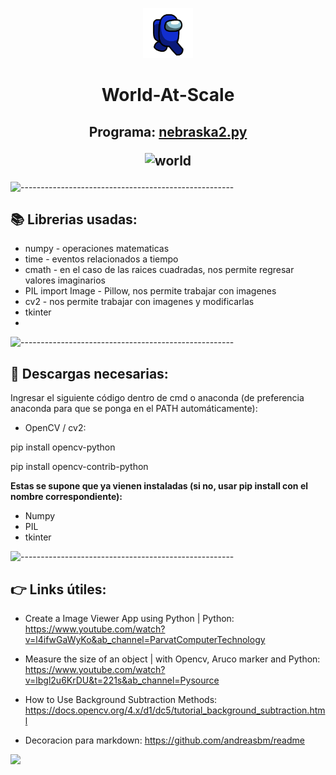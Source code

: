 <p align="center"> 
  <img src="/medidor objetos/images/azul.gif" alt="Azul" width="80px" height="80px">
</p>
<h1 align="center"> World-At-Scale </h1>

<h2 align="center"> Programa: <a href="https://www.concordia.ca/](https://github.com/lactaid/World-At-Scale-/blob/b89f42cb97ffa76a064ea5aca833acf8296a8cd6/medidor%20objetos/nebraska2.py)">nebraska2.py</a> 
  <p></p>
<p align="center"> 
  <img src="https://media.tenor.com/d0UTIPbEt5gAAAAC/the-world-is-yours-ship.gif" alt="world">
</p> </h2>

![-----------------------------------------------------](https://raw.githubusercontent.com/andreasbm/readme/master/assets/lines/water.png)
<!-- ABOUT -->
<h2 id="Librerias"> 📚 Librerias usadas: </h2>

- numpy - operaciones matematicas
- time - eventos relacionados a tiempo
- cmath - en el caso de las raices cuadradas, nos permite regresar valores imaginarios
- PIL import Image - Pillow, nos permite trabajar con imagenes
- cv2 - nos permite trabajar con imagenes y modificarlas
- tkinter
- 
![-----------------------------------------------------](https://raw.githubusercontent.com/andreasbm/readme/master/assets/lines/water.png)

<!-- Descargas -->
<h2 id="Descargas"> 🐍 Descargas necesarias: </h2>

Ingresar el siguiente código dentro de cmd o anaconda (de preferencia anaconda para que se ponga en el PATH automáticamente):

- OpenCV / cv2:

pip install opencv-python

pip install opencv-contrib-python

**Estas se supone que ya vienen instaladas (si no, usar pip install con el nombre correspondiente):**

- Numpy
- PIL
- tkinter

![-----------------------------------------------------](https://raw.githubusercontent.com/andreasbm/readme/master/assets/lines/water.png)
<!-- Links -->
<h2 id="Descargas"> 👉 Links útiles: </h2>

- Create a Image Viewer App using Python | Python: https://www.youtube.com/watch?v=l4ifwGaWyKo&ab_channel=ParvatComputerTechnology
- Measure the size of an object | with Opencv, Aruco marker and Python: https://www.youtube.com/watch?v=lbgl2u6KrDU&t=221s&ab_channel=Pysource
- How to Use Background Subtraction Methods: https://docs.opencv.org/4.x/d1/dc5/tutorial_background_subtraction.html  

- Decoracion para markdown: https://github.com/andreasbm/readme

![](https://www.gran-turismo.com/gtsport/decal/6917621470574151192_1.png)
